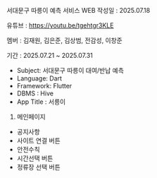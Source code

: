 서대문구 따릉이 예측 서비스 WEB
작성일 : 2025.07.18

유튜브 : https://youtu.be/tgehtgr3KLE

멤버 : 김재원, 김은준, 김상범, 전감성, 이창준

기간 : 2025.07.21 ~ 2025.07.31

- Subject: 서대문구 따릉이 대여/반납 예측 
- Language: Dart
- Framework: Flutter
- DBMS : Hive
- App Title : 서릉이

1. 메인페이지
- 공지사항
- 사이트 연결 버튼
- 안전수칙
- 시간선택 버튼
- 정류장 선택 버튼

